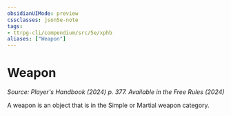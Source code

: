```yaml
---
obsidianUIMode: preview
cssclasses: json5e-note
tags:
- ttrpg-cli/compendium/src/5e/xphb
aliases: ["Weapon"]
---
```

# Weapon
*Source: Player's Handbook (2024) p. 377. Available in the Free Rules (2024)* 

A weapon is an object that is in the Simple or Martial weapon category.